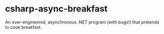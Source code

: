 # csharp-async-breakfast
An over-engineered, asynchronous .NET program (with bugs!) that pretends to cook breakfast.
